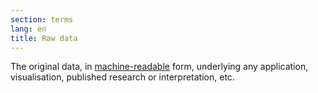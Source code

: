 ```yaml
---
section: terms
lang: en
title: Raw data
---
```


The original data, in [machine-readable](../machine-readable/) form, underlying any application, visualisation, published research or interpretation, etc.
